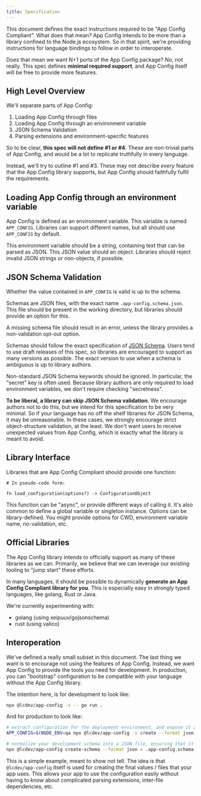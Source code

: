 ```yaml
---
title: Specification
---
```


This document defines the exact instructions required to be "App Config Compliant".
What does that mean? App Config intends to be more than a library confined to the Node.js ecosystem.
So in that spirit, we're providing instructions for language bindings to follow in order to interoperate.

Does that mean we want N+1 ports of the App Config package? No, not really.
This spec defines **minimal required support**, and App Config itself will be free to provide more features.

## High Level Overview

We'll separate parts of App Config:

1. Loading App Config through files
2. Loading App Config through an environment variable
3. JSON Schema Validation
4. Parsing extensions and environment-specific features

So to be clear, **this spec will not define #1 or #4**. These are non-trivial
parts of App Config, and would be a lot to replicate truthfully in every language.

Instead, we'll try to outline #1 and #3. These may not describe _every_ feature
that the App Config library supports, but App Config should faithfully fulfil the requirements.

## Loading App Config through an environment variable

App Config is defined as an environment variable. This variable is named `APP_CONFIG`.
Libraries can support different names, but all should use `APP_CONFIG` by default.

This environment variable should be a string, containing text that can be parsed as JSON.
This JSON value should an object. Libraries should reject invalid JSON strings or non-objects, if possible.

## JSON Schema Validation

Whether the value contained in `APP_CONFIG` is valid is up to the schema.

Schemas are JSON files, with the exact name `.app-config.schema.json`.
This file should be present in the working directory, but libraries should provide an option for this.

A missing schema file should result in an error, unless the library provides a non-validation opt-out option.

Schemas should follow the exact specification of [JSON Schema](https://json-schema.org/specification.html).
Users tend to use draft releases of this spec, so libraries are encouraged to support as many versions as possible.
The exact version to use when a schema is ambiguous is up to library authors.

Non-standard JSON Schema keywords should be ignored. In particular, the "secret" key is often used.
Because library authors are only required to load environment variables, we don't require checking "secretness".

**To be liberal, a library can skip JSON Schema validation**.
We encourage authors not to do this, but we intend for this specification to be very minimal.
So if your language has no off the shelf libraries for JSON Schema, it may be unreasonable.
In these cases, we strongly encourage strict object-structure validation, at the least.
We don't want users to receive unexpected values from App Config, which is exactly what the library is meant to avoid.

## Library Interface

Libraries that are App Config Compliant should provide one function:

```
# In pseudo-code form:

fn load_configuration(options?) -> ConfigurationObject
```

This function can be "async", or provide different ways of calling it.
It's also common to define a global variable or singleton instance.
Options can be library-defined. You might provide options for CWD, environment variable name, no-validation, etc.

## Official Libraries

The App Config library intends to officially support as many of these libraries as we can.
Primarily, we believe that we can leverage our existing tooling to "jump start" these efforts.

In many languages, it should be possible to dynamically **generate an App Config Compliant library for you**.
This is especially easy in strongly typed languages, like golang, Rust or Java.

We're currently experimenting with:

- golang (using xeipuuv/gojsonschema)
- rust (using valico)

## Interoperation

We've defined a really small subset in this document. The last thing we want
is to encourage not using the features of App Config. Instead, we want App Config
to provide the tools you need for development. In production, you can "bootstrap"
configuration to be compatible with your language without the App Config library.

The intention here, is for development to look like:

```sh
npx @lcdev/app-config -s -- go run .
```

And for production to look like:

```sh
# extract configuration for the deployment environment, and expose it as an environment variable
APP_CONFIG=$(NODE_ENV=qa npx @lcdev/app-config -s create --format json)

# normalize your development schema into a JSON file, ensuring that it's present in production
npx @lcdev/app-config create-schema --format json > .app-config.schema.json
```

This is a simple example, meant to show not tell. The idea is that `@lcdev/app-config`
itself is used for creating the final values / files that your app uses. This allows
your app to use the configuration easily without having to know about complicated
parsing extensions, inter-file dependencies, etc.
